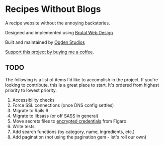 # Recipes Without Blogs 

A recipe website without the annoying backstories. 

Designed and implemented using [Brutal Web Design](https://brutalist-web.design)

Built and maintained by [Ogden Studios](https://ogdenstudios.xyz)

[Support this project by buying me a coffee](https://ko-fi.com/ogdenstudios).

## TODO 

The following is a list of items I'd like to accomplish in the project. If you're looking to contribute, this is a great place to start. It's ordered from highest priority to lowest priority. 

1. Accessibility checks 
2. Force SSL connections (once DNS config settles)
3. Migrate to Rails 6 
4. Migrate to libsass (or off SASS in general)
5. Move secrets files to [encrypted credentials](https://www.engineyard.com/blog/rails-encrypted-credentials-on-rails-5.2) from Figaro
6. Write tests 
7. Add search functions (by category, name, ingredients, etc.)
8. Add pagination (not using the pagination gem - let's roll our own)